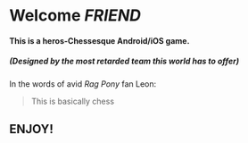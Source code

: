 # Welcome _FRIEND_
#### This is a heros-Chessesque Android/iOS game.

##### (Designed by the most retarded team this world has to offer)

In the words of avid _Rag Pony_ fan Leon:
> This is basically chess

## ENJOY!